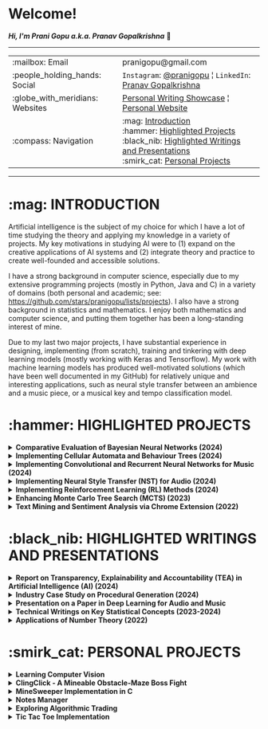 <h1>Welcome!</h1>

**_Hi, I'm Prani Gopu a.k.a. Pranav Gopalkrishna_** 👋

---

<table>
<tr>
<td>:mailbox: Email</td>
<td>pranigopu@gmail.com</td>
</tr>
<tr>
<td>:people_holding_hands: Social</td>
<td><code>Instagram</code>: <a href="https://www.instagram.com/pranigopu/">@pranigopu</a> ¦ <code>LinkedIn</code>: <a href="https://www.linkedin.com/in/pranav-gopalkrishna-3a8a37166/">Pranav Gopalkrishna</a></td>
</tr>
<tr>
<td>:globe_with_meridians: Websites</td>
<td><a href="https://pranigopu.wordpress.com/">Personal Writing Showcase</a> ¦ <a href="https://pranigopu.github.io/">Personal Website</a></td>
</tr>
<tr>
<td>:compass: Navigation</td>
<td>:mag: <a href="#introduction">Introduction</a> <br> :hammer: <a href="#highlighted-projects">Highlighted Projects</a> <br> :black_nib: <a href="#highlighted-writings">Highlighted Writings and Presentations</a> <br> :smirk_cat: <a href="#personal-projects">Personal Projects</a></td>
</tr>
</table>


---

<h1 id="introduction">:mag: INTRODUCTION</h1>

Artificial intelligence is the subject of my choice for which I have a lot of time studying the theory and applying my knowledge in a variety of projects. My key motivations in studying AI were to (1) expand on the creative applications of AI systems and (2) integrate theory and practice to create well-founded and accessible solutions.

I have a strong background in computer science, especially due to my extensive programming projects (mostly in Python, Java and C) in a variety of domains (both personal and academic; see: https://github.com/stars/pranigopu/lists/projects). I also have a strong background in statistics and mathematics. I enjoy both mathematics and computer science, and putting them together has been a long-standing interest of mine.

Due to my last two major projects, I have substantial experience in designing, implementing (from scratch), training and tinkering with deep learning models (mostly working with Keras and Tensorflow). My work with machine learning models has produced well-motivated solutions (which have been well documented in my GitHub) for relatively unique and interesting applications, such as neural style transfer between an ambience and a music piece, or a musical key and tempo classification model.
 
<h1 id="highlighted-projects">:hammer: HIGHLIGHTED PROJECTS</h1>

<details>
  <summary><b>Comparative Evaluation of Bayesian Neural Networks (2024)</b></summary>
  <p><i>Master's Thesis</i></p>
  <ul>
    <li><b>Goal 1:</b> Present a clear link between Bayesian inference and Bayesian neural networks (BNNs) in practice</li>
    <li><b>Goal 2:</b> Evaluate and compare the uncertainty quantification of distinct BNN methods</li>
    <li><b>Languages:</b> Python using Jupyter Notebook</li>
    <li><b>Keywords:</b> <code>bayesian inference</code>, <code>bayesian neural network</code></li>
  </ul>
  <p><a href="https://github.com/pranigopu/masters-project"><b>See GitHub repository >></b></a></p>
</details>

<details>
  <summary><b>Implementing Cellular Automata and Behaviour Trees (2024)</b></summary>
  <ul>
    <li><b>Goal 1:</b> Design and implement cellular automata to procedurally generate “coral reef” terrains</li>
    <li><b>Goal 2:</b> Design and implement behaviour trees to handle two agents (player and attacking mermaid).</li>
    <li><b>Languages:</b> C# using Unity Game Engine</li>
    <li><b>Keywords:</b> <code>unity</code>, <code>procedural content generation</code>, <code>behaviour tree</code></li>
    <li><b>Grade:</b> 89%</li>
  </ul>
  <p><a href="https://github.com/pranigopu/diver-vs-mermaid"><b>See GitHub repository >></b></a> | <a href="https://www.youtube.com/watch?v=sJMKtEH5r3g"><b>See video presentation >></b></a></p>
</details>

<details>
  <summary><b>Implementing Convolutional and Recurrent Neural Networks for Music (2024)</b></summary>
  <ul>
    <li><b>Goal:</b> Implement, train and present models for musical key recognition and tempo recognition</li>
    <li><b>Languages:</b> Python using Jupyter Notebook</li>
    <li><b>Keywords:</b> <code>convolutional neural network</code>, <code>bidirectional recurrent neural network</code></li>
    <li><b>Grade:</b> 60%</li>
  </ul>
  <p><a href="https://github.com/pranigopu/key--tempo-deepLearning"><b>See GitHub repository >></b></a></p>
</details>

<details>
  <summary><b>Implementing Neural Style Transfer (NST) for Audio (2024)</b></summary>
  <ul>
    <li><b>Goal:</b> Implement NST for transferring the style of an ambience to a musical piece</li>
    <li><b>Languages:</b> Python using Google Colab</li>
    <li><b>Keywords:</b> <code>convolutional neural network</code>, <code>neural style transfer</code></li>
    <li><b>Grade:</b> 57%</li>
  </ul>
  <p><a href="https://github.com/pranigopu/ambience-to-music-neuralStyleTransfer"><b>See GitHub repository >></b></a></p>
</details>

<details>
  <summary><b>Implementing Reinforcement Learning (RL) Methods (2024)</b></summary>
  <ul>
    <li><b>Goal:</b> Implement and test RL methods for navigating a simple grid-based obstacle course</li>
    <li><b>Languages:</b> Python</li>
    <li><b>Keywords:</b> <code>reinforcement learning</code>, <code>model-based</code>, <code>model-free</code>, <code>deep learning</code></li>
    <li><b>Grade:</b> 96%</li>
  </ul>
  <p><a href="https://github.com/nocommentcode/ecs7002_assignment_2"><b>See GitHub team repository >></b></a> | <a href="https://github.com/pranigopu/frozenLake"><b>See GitHub personal repository >></b></a> | <a href="https://github.com/pranigopu/frozenLake/blob/main/report/finalReport.pdf"><b>See report >></b></a></p>
</details>

<details>
  <summary><b>Enhancing Monte Carlo Tree Search (MCTS) (2023)</b></summary>
  <ul>
    <li><b>Goal:</b> Improve the performance of an AI agent using basic MCTS in playing the card game "Sushi Go!"</li>
    <li><b>Languages:</b> Java</li>
    <li><b>Keywords:</b> <code>monte carlo tree search</code>, <code>bandit methods</code></li>
    <li><b>Grade:</b> 94%</li>
  </ul>
  <p><a href="https://github.com/grahaminn/AIinGames-Assignment1"><b>See GitHub team repository >></b></a> | <a href="https://github.com/pranigopu/artificialIntelligence-in-games/blob/main/assignment1/REPORT.pdf"><b>See report >></b></a></p>
  <p><i>NOTE:</i> I had no contribution to the final code due to mediocre results in IS-MCTS (Information Set Monte Carlo Tree Search) implementations. However, I was a major contributor to the final report.</p>
</details>

<details>
  <summary><b>Text Mining and Sentiment Analysis via Chrome Extension (2022)</b></summary>
  <ul>
    <li><b>Goal:</b> Create a Chrome extension to scrape a website's text and analyse the text</li>
    <li><b>Languages:</b> JavaScript, HTML, Python</li>
    <li><b>Keywords:</b> <code>chrome extension</code>, <code>django</code>, <code>text mining</code>, <code>sentiment analysis</code></li>
    <li><b>Grade:</b> 81%</li>
  </ul>
  <p><a href="https://github.com/pranigopu/sentiMiner"><b>See GitHub repository >></b></a></p>
</details>

<h1 id="highlighted-writings">:black_nib: HIGHLIGHTED WRITINGS AND PRESENTATIONS</h1>

<details>
  <summary><b>Report on Transparency, Explainability and Accountability (TEA) in Artificial Intelligence (AI) (2024)</b></summary>
  <ul>
    <li><b>Goal:</b> Present a reflection, case study and ethics framework proposal for implementing TEA in AI</li>
    <li><b>Keywords:</b> <code>ai in industry</code>, <code>ethical framework</code>, <code>regulatory framework</code></li>
  </ul>
  <p><a href="https://github.com/pranigopu/ethics--regulation--law-for-intelligentSystems/blob/main/finalCoursework/SUBMISSION.pdf"><b>See in GitHub >></b></a></p>
</details>

<details>
  <summary><b>Industry Case Study on Procedural Generation (2024)</b></summary>
  <ul>
    <li><b>Goal:</b> Present a case study on cyclic procedural generation from the game "Unexplored"</li>
    <li><b>Keywords:</b> <code>cyclic dungeon generation</code>, <code>unexplored</code>, <code>procedural content generation</code></li>
  </ul>
  <p><a href="https://github.com/pranigopu/interactiveAgents--proceduralGeneration/blob/main/caseStudy/SUBMISSION.pdf"><b>See in GitHub >></b></a></p>
</details>

<details>
  <summary><b>Presentation on a Paper in Deep Learning for Audio and Music</b></summary>
  <ul>
    <li><b>Goal:</b> Present the essentials of "Piano Skills Assessment" by Paritosh Parmar, Jaiden Reddy and Brendan Morris</li>
    <li><b>Keywords:</b> <code>automated skills assessment</code>, <code>multimodal skills assessment</code></li>
  </ul>
  <p><a href="https://github.com/pranigopu/deepLearning-for-audio--music/tree/main/paperPresentation"><b>See in GitHub >></b></a></p>
</details>

<details>
  <summary><b>Technical Writings on Key Statistical Concepts (2023-2024)</b></summary>
  <ul>
    <li><b>Goal:</b> Present a mathematically and conceptually rigorous overview of key statistical concepts</li>
    <li><b>Keywords:</b> <code>probability theory</code>, <code>statistical estimation</code>, <code>hypothesis testing</code></li>
  </ul>
  <p><a href="https://pranigopu.github.io/statistics/"><b>See in personal website >></b></a></p>
</details>

<details>
  <summary><b>Applications of Number Theory (2022)</b></summary>
  <ul>
    <li><b>Goal:</b> Present various real-world applications of number theory</li>
    <li><b>Keywords:</b> <code>number theory</code>, <code>pseudorandom number generation</code>, <code>cryptography</code>, <code>coding-decoding</code></li>
  </ul>
  <p><a href="https://github.com/pranigopu/mathematics/tree/main/numberTheory/applicationsOfNumberTheory"><b>See in GitHub >></b></a></p>
</details>

<h1 id="personal-projects">:smirk_cat: PERSONAL PROJECTS</h1>

<details>
  <summary><b>Learning Computer Vision</b></summary>
  <ul>
    <li><b>Goal 1:</b> Learn image and video processing</li>
    <li><b>Goal 2:</b> Implement deep learning models for classifying/learning from images and videos</li>
    <li><b>Languages:</b> Python</li>
    <li><b>Keywords:</b> <code>image processing</code>, <code>video processing</code>, <code>computer vision</code>, <code>deep learning</code></li>
  </ul>
  <p><a href="https://github.com/pranigopu/computerVision"><b>See GitHub repository >></b></a></p>
</details>

<details>
  <summary><b>ClingClick - A Mineable Obstacle-Maze Boss Fight</b></summary>
  <ul>
    <li><b>Goal:</b> Implement a boss fight against a pathfinding NPC in a mineable maze environment</li>
    <li><b>Languages:</b> C</li>
    <li><b>Keywords:</b> <code>a-star pathfinding</code>, <code>mineable environment</code>, <code>inventory management</code></li>
  </ul>
  <p><a href="https://github.com/pranigopu/clingClick"><b>See GitHub repository >></b></a></p>
</details>

<details>
  <summary><b>MineSweeper Implementation in C</b></summary>
  <ul>
    <li><b>Goal:</b> Implement the classic MineSweeper game in C, using a terminal-based interface</li>
    <li><b>Languages:</b> C</li>
    <li><b>Keywords:</b> <code>minesweeper</code>, <code>terminal-based interface</code></li>
  </ul>
  <p><a href="https://github.com/pranigopu/mineSweeper"><b>See GitHub repository >></b></a></p>
</details>

<details>
  <summary><b>Notes Manager</b></summary>
  <ul>
    <li><b>Goal:</b> Create a simple program to manage your notes (particularly study notes)</li>
    <li><b>Languages:</b> Java</li>
    <li><b>Keywords:</b> <code>file and directory management with java</code></li>
  </ul>
</details>

<details>
  <summary><b>Exploring Algorithmic Trading</b></summary>
  <ul>
    <li><b>Goal:</b> Explore algorithmic trading</li>
    <li><b>Languages:</b> Python</li>
    <li><b>Keywords:</b> <code>api calls</code>, <code>point and batch requests</code></li>
  </ul>
  <p><a href="https://github.com/pranigopu/algorithmicTrading"><b>See GitHub repository >></b></a></p>
  <p><i>NOTE:</i> So far, I have only learnt key concepts behind algorithmic trading and dealing with API requests and responses for data.</p>
</details>

<details>
  <summary><b>Tic Tac Toe Implementation</b></summary>
  <ul>
    <li><b>Goal:</b> Implement tic tac toe (single-player and multiplayer)</li>
    <li><b>Languages:</b> C</li>
    <li><b>Keywords:</b> <code>tic tac toe</code>, <code>ai opponent</code></li>
  </ul>
  <p><a href="https://github.com/pranigopu/ticTacToe"><b>See GitHub repository >></b></a></p>
  <p><i>NOTE:</i> The "AI opponent" is a relatively basic algorithm to try to stump the player using a few simple strategies.</p>
</details>

<!---
pranigopu/pranigopu is a ✨ special ✨ repository because its `README.md` (this file) appears on your GitHub profile.
You can click the Preview link to take a look at your changes.
--->

